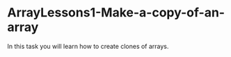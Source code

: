 # ArrayLessons1-Make-a-copy-of-an-array
In this task you will learn how to create clones of arrays.
